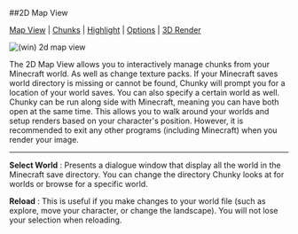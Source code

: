 ##2D Map View

[Map View][0] | [Chunks][1] | [Highlight][2] | [Options][3] | [3D Render][4]

[0]:2d_map_view_map-view.html
[1]:2d_map_view_chunks.html
[2]:2d_map_view_highlight.html
[3]:2d_map_view_options.html
[4]:2d_map_view_3d-render.html  

![(win) 2d map view](2d_map_view.png) 


The 2D Map View allows you to interactively manage chunks from your Minecraft world.  As well as change texture packs.  If your Minecraft saves world directory is missing or cannot be found, Chunky will prompt you for a location of your world saves.  You can also specify a certain world as well.  
Chunky can be run along side with Minecraft, meaning you can have both open at the same time.  This allows you to walk around your worlds and setup renders based on your character's position.  However, it is recommended to exit any other programs (including Minecraft) when you render your image.  

----

**Select World**
:   Presents a dialogue window that display all the world in the Minecraft save directory.  You can change the directory Chunky looks at for worlds or browse for a specific world.  

**Reload**
:   This is useful if you make changes to your world file (such as explore, move your character, or change the landscape).  You will not lose your selection when reloading.  